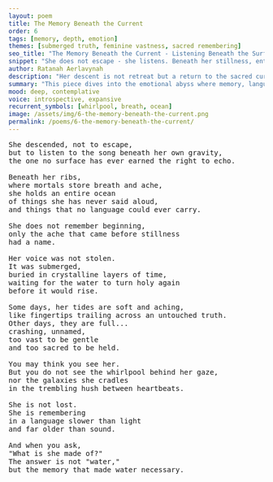 ```yaml
---
layout: poem
title: The Memory Beneath the Current
order: 6
tags: [memory, depth, emotion]
themes: [submerged truth, feminine vastness, sacred remembering]
seo_title: "The Memory Beneath the Current - Listening Beneath the Surface"
snippet: "She does not escape - she listens. Beneath her stillness, entire oceans remember."
author: Ratanah Aerlavynah
description: "Her descent is not retreat but a return to the sacred currents of memory."
summary: "This piece dives into the emotional abyss where memory, language, and self meet in the undercurrent."
mood: deep, contemplative
voice: introspective, expansive
recurrent_symbols: [whirlpool, breath, ocean]
image: /assets/img/6-the-memory-beneath-the-current.png
permalink: /poems/6-the-memory-beneath-the-current/
---
```


<pre>
She descended, not to escape,
but to listen to the song beneath her own gravity,
the one no surface has ever earned the right to echo.

Beneath her ribs,
where mortals store breath and ache,
she holds an entire ocean
of things she has never said aloud,
and things that no language could ever carry.

She does not remember beginning,
only the ache that came before stillness
had a name.

Her voice was not stolen.
It was submerged,
buried in crystalline layers of time,
waiting for the water to turn holy again
before it would rise.

Some days, her tides are soft and aching,
like fingertips trailing across an untouched truth.
Other days, they are full...
crashing, unnamed,
too vast to be gentle
and too sacred to be held.

You may think you see her.
But you do not see the whirlpool behind her gaze,
nor the galaxies she cradles
in the trembling hush between heartbeats.

She is not lost.
She is remembering
in a language slower than light
and far older than sound.

And when you ask,
"What is she made of?"
The answer is not "water,"
but the memory that made water necessary.
</pre>
